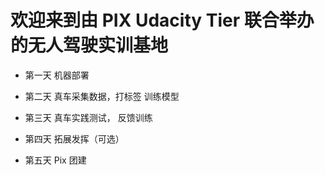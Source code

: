 # 欢迎来到由 PIX Udacity Tier 联合举办的无人驾驶实训基地
- 第一天
机器部署


- 第二天
真车采集数据，打标签
训练模型


- 第三天
真车实践测试，
反馈训练
 

- 第四天
拓展发挥（可选）



- 第五天
Pix 团建
